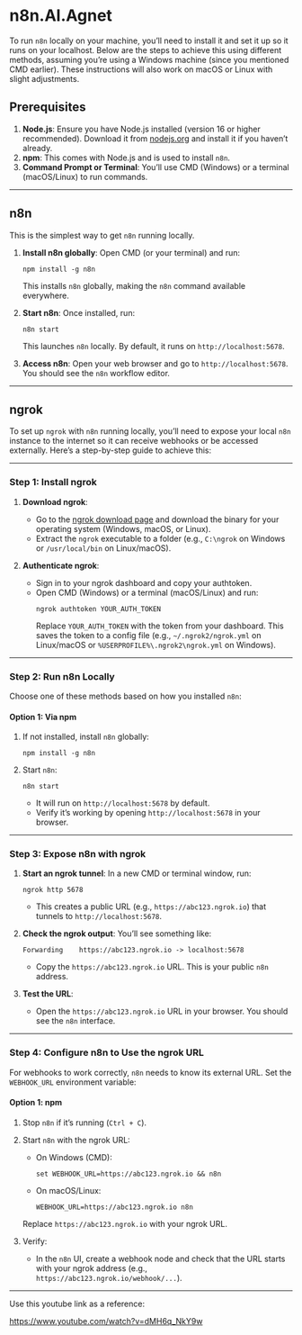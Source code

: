 # n8n.AI.Agnet

To run `n8n` locally on your machine, you’ll need to install it and set it up so it runs on your localhost. Below are the steps to achieve this using different methods, assuming you’re using a Windows machine (since you mentioned CMD earlier). These instructions will also work on macOS or Linux with slight adjustments.

## Prerequisites
1. **Node.js**: Ensure you have Node.js installed (version 16 or higher recommended). Download it from [nodejs.org](https://nodejs.org/) and install it if you haven’t already.
2. **npm**: This comes with Node.js and is used to install `n8n`.
3. **Command Prompt or Terminal**: You’ll use CMD (Windows) or a terminal (macOS/Linux) to run commands.

---

## n8n
This is the simplest way to get `n8n` running locally.

1. **Install n8n globally**:
   Open CMD (or your terminal) and run:
   ```
   npm install -g n8n
   ```
   This installs `n8n` globally, making the `n8n` command available everywhere.

2. **Start n8n**:
   Once installed, run:
   ```
   n8n start
   ```
   This launches `n8n` locally. By default, it runs on `http://localhost:5678`.

3. **Access n8n**:
   Open your web browser and go to `http://localhost:5678`. You should see the `n8n` workflow editor.

---

## ngrok 

To set up `ngrok` with `n8n` running locally, you’ll need to expose your local `n8n` instance to the internet so it can receive webhooks or be accessed externally. Here’s a step-by-step guide to achieve this:

---

### Step 1: Install ngrok
1. **Download ngrok**:
   - Go to the [ngrok download page](https://ngrok.com/download) and download the binary for your operating system (Windows, macOS, or Linux).
   - Extract the `ngrok` executable to a folder (e.g., `C:\ngrok` on Windows or `/usr/local/bin` on Linux/macOS).

2. **Authenticate ngrok**:
   - Sign in to your ngrok dashboard and copy your authtoken.
   - Open CMD (Windows) or a terminal (macOS/Linux) and run:
     ```
     ngrok authtoken YOUR_AUTH_TOKEN
     ```
     Replace `YOUR_AUTH_TOKEN` with the token from your dashboard. This saves the token to a config file (e.g., `~/.ngrok2/ngrok.yml` on Linux/macOS or `%USERPROFILE%\.ngrok2\ngrok.yml` on Windows).

---

### Step 2: Run n8n Locally
Choose one of these methods based on how you installed `n8n`:

#### Option 1: Via npm
1. If not installed, install `n8n` globally:
   ```
   npm install -g n8n
   ```
2. Start `n8n`:
   ```
   n8n start
   ```
   - It will run on `http://localhost:5678` by default.
   - Verify it’s working by opening `http://localhost:5678` in your browser.
     
---

### Step 3: Expose n8n with ngrok
1. **Start an ngrok tunnel**:
   In a new CMD or terminal window, run:
   ```
   ngrok http 5678
   ```
   - This creates a public URL (e.g., `https://abc123.ngrok.io`) that tunnels to `http://localhost:5678`.

2. **Check the ngrok output**:
   You’ll see something like:
   ```
   Forwarding    https://abc123.ngrok.io -> localhost:5678
   ```
   - Copy the `https://abc123.ngrok.io` URL. This is your public `n8n` address.

3. **Test the URL**:
   - Open the `https://abc123.ngrok.io` URL in your browser. You should see the `n8n` interface.

---

### Step 4: Configure n8n to Use the ngrok URL
For webhooks to work correctly, `n8n` needs to know its external URL. Set the `WEBHOOK_URL` environment variable:

#### Option 1: npm
1. Stop `n8n` if it’s running (`Ctrl + C`).
2. Start `n8n` with the ngrok URL:
   - On Windows (CMD):
     ```
     set WEBHOOK_URL=https://abc123.ngrok.io && n8n
     ```
   - On macOS/Linux:
     ```
     WEBHOOK_URL=https://abc123.ngrok.io n8n
     ```
   Replace `https://abc123.ngrok.io` with your ngrok URL.

3. Verify:
   - In the `n8n` UI, create a webhook node and check that the URL starts with your ngrok address (e.g., `https://abc123.ngrok.io/webhook/...`).

---
Use this youtube link as a reference:

https://www.youtube.com/watch?v=dMH6q_NkY9w

